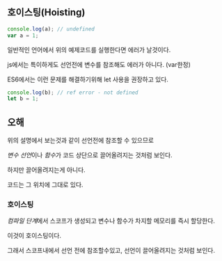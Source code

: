 ## 호이스팅(Hoisting)

```js
console.log(a); // undefined
var a = 1;
```

일반적인 언어에서 위의 예제코드를 실행한다면 에러가 날것이다.

js에서는 특이하게도 선언전에 변수를 참조해도 에러가 아니다. (var한정)

ES6에서는 이런 문제를 해결하기위해 let 사용을 권장하고 있다.

```js
console.log(b); // ref error - not defined
let b = 1;
```

## 오해

위의 설명에서 보는것과 같이 선언전에 참조할 수 있으므로

*변수 선언*이나 *함수*가 코드 상단으로 끌어올려지는 것처럼 보인다.

하지만 끌어올려지는게 아니다.

코드는 그 위치에 그대로 있다. 

### 호이스팅
*컴파일 단계*에서 스코프가 생성되고 변수나 함수가 차지할 메모리를 즉시 할당한다.

이것이 호이스팅이다.

그래서 스코프내에서 선언 전에 참조할수있고, 선언이 끌어올려지는 것처럼 보인다. 